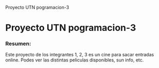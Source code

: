 Proyecto UTN pogramacion-3
# Proyecto UTN pogramacion-3

### Resumen:
Este proyecto de los integrantes 1, 2, 3 es un cine para sacar entradas online.
Podes ver las distintas peliculas disponibles, sun info, etc.